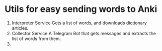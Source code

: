 # Utils for easy sending words to Anki 

1. Interpreter Service
   Gets a list of words, and downloads dictionary articles.
2. Collector Service
   A Telegram Bot that gets messages and extracts the list of words from them.
3. 
